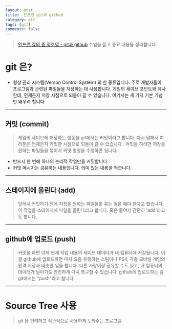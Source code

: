 ```yaml
---
layout: post
title:  인프런 git과 github
category: git
tags: [git]
comments: false
---
```

> [인프런 강의 중 정호영 - git과 github](https://www.inflearn.com/course/git-and-github) 수업을 듣고 중요 내용을 정리합니다.


# git 은?

- 형상 관리 시스템(Verson Control System) 의 한 종류입니다. 주로 개발자들이 프로그램과 관련된 파일들을 저장하는 데 사용합니다. 게임의 세이브 포인트와 유사한데, 언제든지 저장 시점으로 되돌아 갈 수 있습니다. 여기서는 세 가지 기본 기념만 배우려 합니다.

---

## 커밋 (commit)

> 게임의 세이브에 해당하는 행동을 git에서는 커밋이라고 합니다. 다시 말해서 여러분은 언제든지 커밋한 시점으로 되돌아 갈 수 있습니다 . 커밋을 하려면 저장을 원하는 파일들을 묶어서 커밋 명령을 수행하면 됩니다.

- 반드시 한 번에 하나의 논리적 작업만을 커밋합니다.
- 커밋 메시지는 공유하는 내용입니다. 의미 있는 내용을 적습니다.

---

## 스테이지에 올린다 (add)

> 앞에서 커밋하기 전에 저장을 원하는 파일들을 묶는 일을 해야 한다고 했습니다. 이 작업을 스테이지에 파일을 올린다라고 합니다. 혹은 줄여서 간단히 'add'라고도 합니다.

---

## github에 업로드 (push)

> 커밋을 하면 이제 현재 작업 내용의 세이브 데이터가 내 컴퓨터에 저장됩니다. 이걸 github에 업로드하면 마치 요즘 유행하는 스팀이나 PS4, 각종 모바일 게임의 원격 저장과 비슷한 일을 합니다. 다른 사람이랑 공유할 수도 있고, 내 컴퓨터의 데이터가 날아가도 안전하게 다시 복구할 수 있습니다. github에 업로드하는 걸 git에서는 "push"라고 합니다.

---

# Source Tree 사용

> git 을 편리하고 직관적으로 사용하게 도와주는 프로그램
